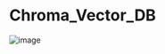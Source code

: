 # Chroma_Vector_DB
![image](https://github.com/user-attachments/assets/9bc9008f-4dac-45f5-8d7e-1bfe2d7d3b9f)



